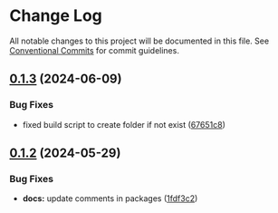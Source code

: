 # Change Log

All notable changes to this project will be documented in this file.
See [Conventional Commits](https://conventionalcommits.org) for commit guidelines.

## [0.1.3](https://github.com/turalowski/ds.ee/compare/v0.1.2...v0.1.3) (2024-06-09)


### Bug Fixes

* fixed build script to create folder if not exist ([67651c8](https://github.com/turalowski/ds.ee/commit/67651c899198e589a07d9e7a559f8b3ba226781f))





## [0.1.2](https://github.com/turalowski/ds.ee/compare/v0.1.1...v0.1.2) (2024-05-29)


### Bug Fixes

* **docs:** update comments in packages ([1fdf3c2](https://github.com/turalowski/ds.ee/commit/1fdf3c2e89b4e09cfa58f5fdc7e47431e13f257b))
